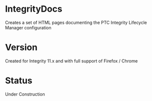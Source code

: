 # IntegrityDocs
Creates a set of HTML pages documenting the PTC Integrity Lifecycle Manager configuration

# Version
Created for Integrity 11.x and with full support of Firefox / Chrome

# Status
Under Construction
